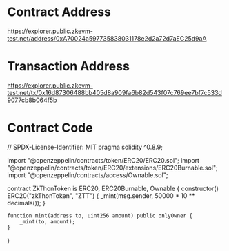 # Contract Address
https://explorer.public.zkevm-test.net/address/0xA70024a597735838031178e2d2a72d7aEC25d9aA

# Transaction Address
https://explorer.public.zkevm-test.net/tx/0x16d87306488bb405d8a909fa6b82d543f07c769ee7bf7c533d9077cb8b064f5b

# Contract Code

// SPDX-License-Identifier: MIT
pragma solidity ^0.8.9;

import "@openzeppelin/contracts/token/ERC20/ERC20.sol";
import "@openzeppelin/contracts/token/ERC20/extensions/ERC20Burnable.sol";
import "@openzeppelin/contracts/access/Ownable.sol";

contract ZkThonToken is ERC20, ERC20Burnable, Ownable {
    constructor() ERC20("zkThonToken", "ZTT") {
        _mint(msg.sender, 50000 * 10 ** decimals());
    }

    function mint(address to, uint256 amount) public onlyOwner {
        _mint(to, amount);
    }
}

